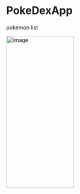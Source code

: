 # PokeDexApp
pokemon list

<img width="180" height="400" alt="image" src="https://github.com/user-attachments/assets/aa053cdf-8897-49ab-9165-a2055d906198" />

